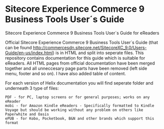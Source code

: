# Sitecore Experience Commerce 9 Business Tools User´s Guide

Sitecore Experience Commerce 9 Business Tools User´s Guide for eReaders

Official Sitecore Experience Commerce 9 Business Tools User´s Guide (that can be found http://commercesdn.sitecore.net/SitecoreXC_9.0/Users-Guide/en-us/index.html) is in HTML and split into seperate files. This repository contains documentation for this guide which is suitable for eReaders. All HTML pages from official documentation have been merged together and all unneccesary page parts have been removed (left side menu, footer and so on). I have also added table of content.

For each version of Helix documentation you will find seperate folder and underneath 3 type of files:

    PDF - for PC, laptop screens or for general purposes; works on any eReader
    mobi - for Amazon Kindle eReaders - Specifically formatted to Kindle Voyage but should be working without any problem on others like Paperwhite and Oasis
    ePUB - for Kobo, Pocketbook, B&N and other brands which support this format

